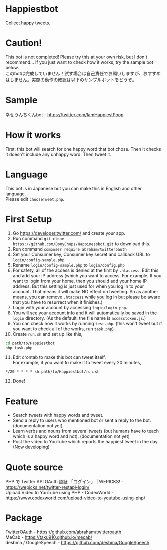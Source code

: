# Happiestbot
Collect happy tweets.

# Caution!
This bot is not completed! Please try this at your own risk, but I don't recommend... If you just want to check how it works, try the sample bot below.  
このbotは完成していません！試す場合は自己責任でお願いしますが、おすすめはしません。実際の動作の確認は以下のサンプルボットをどうぞ。

# Sample
幸せうんちくんbot - https://twitter.com/IamHappiestPoop

# How it works
First, this bot will search for one happy word that bot chose. Then it checks it doesn't include any unhappy word. Then tweet it.

# Language
This bot is in Japanese but you can make this in English and other language.  
Please edit `chooseTweet.php`.


# First Setup
1. Go https://developer.twitter.com/ and create your app.
1. Run command `git clone https://github.com/BonyChops/Happinessbot.git` to download this.
1. Run command `composer require abraham/twitteroauth`
1. Set your Consumer key, Consumer key secret and callback URL to `login/config-sample.php`
1. Rename `login/config-sample.php` to `login/config.php`
1. For safety, all of the access is denied at the first by `.htaccess`. Edit this and add your IP address (which you want to access. For example, If you want to login from your home, then you should add your home IP address. But this setting is just used for when you log in to your account. That means it will make NO effect on tweeting. So as another means, you can remove `.htaccess` while you log in but please be aware that you have to  resurrect when it finishes.)
1. Login with your account by accessing `login/login.php`.
1. You will see your account info and it will automatically be saved in the `login` directory.  (As the default, the file name is `accesstoken.js`.)
1. You can check how it works by running `test.php`. (this won't tweet but if you want to check all of the works, run `task.php`)
1. Create `run.sh` and set up like this,  
```sh:run.sh
cd path/to/Happiestbot  
php task.php
```
11. Edit crontab to make this bot can tweet itself.  
For example, if you want to make it to tweet every 20 minutes,
```
*/20 * * * * sh path/to/Happiestbot/run.sh
```
12. Done!
# Feature
- Search tweets with happy words and tweet.
- Send a reply to users who mentioned bot or sent a reply to the bot. (documentation not yet)
- Learn verbs and nouns from several tweets (but humans have to teach which is a happy word and not). (documentation not yet)
- Post the video to YouTube which reports the happiest tweet in the day. (Now developing)

# Quote source
PHP で Twitter API OAuth 認証 「ログイン」 | WEPICKS! - https://wepicks.net/twitter-restapi-login/  
Upload Video to YouTube using PHP - CodexWorld - https://www.codexworld.com/upload-video-to-youtube-using-php/

# Package
TwitterOAuth - https://github.com/abraham/twitteroauth  
MeCab - https://taku910.github.io/mecab/  
desbma / GoogleSpeech - https://github.com/desbma/GoogleSpeech  
